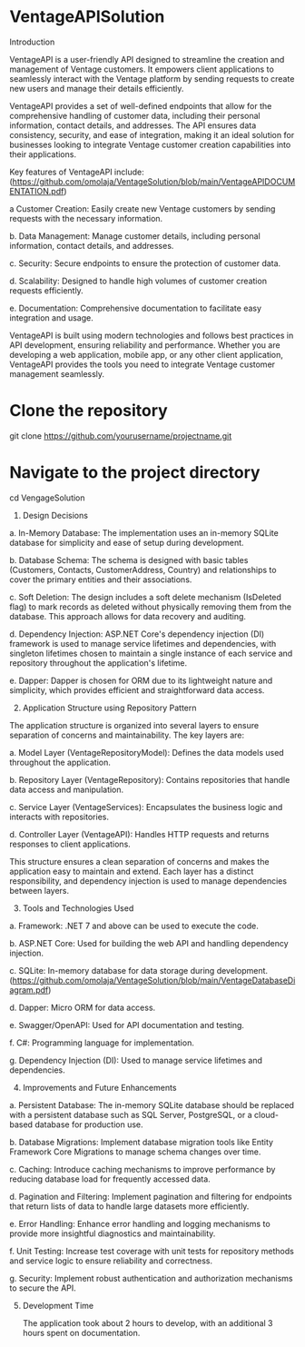 # VentageAPISolution

Introduction

VentageAPI is a user-friendly API designed to streamline the creation and management of Ventage customers. It empowers client applications to seamlessly interact with the Ventage platform by sending requests to create new users and manage their details efficiently.

VentageAPI provides a set of well-defined endpoints that allow for the comprehensive handling of customer data, including their personal information, contact details, and addresses. The API ensures data consistency, security, and ease of integration, making it an ideal solution for businesses looking to integrate Ventage customer creation capabilities into their applications.

Key features of VentageAPI include: (https://github.com/omolaja/VentageSolution/blob/main/VentageAPIDOCUMENTATION.pdf)

a Customer Creation: Easily create new Ventage customers by sending requests with the necessary information.

b. Data Management: Manage customer details, including personal information, contact details, and addresses.

c. Security: Secure endpoints to ensure the protection of customer data.

d. Scalability: Designed to handle high volumes of customer creation requests efficiently.

e. Documentation: Comprehensive documentation to facilitate easy integration and usage.

VentageAPI is built using modern technologies and follows best practices in API development, ensuring reliability and performance. Whether you are developing a web application, mobile app, or any other client application, VentageAPI provides the tools you need to integrate Ventage customer management seamlessly.

# Clone the repository
git clone https://github.com/yourusername/projectname.git

# Navigate to the project directory
cd VengageSolution

1. Design Decisions

a. In-Memory Database: The implementation uses an in-memory SQLite database for simplicity and ease of setup during development.

b. Database Schema: The schema is designed with basic tables (Customers, Contacts, CustomerAddress, Country) and relationships to cover the primary entities and their associations.


c. Soft Deletion: The design includes a soft delete mechanism (IsDeleted flag) to mark records as deleted without physically removing them from the database. This approach allows for data recovery and auditing.

d. Dependency Injection: ASP.NET Core's dependency injection (DI) framework is used to manage service lifetimes and dependencies, with singleton lifetimes chosen to maintain a single instance of each service and repository throughout the application's lifetime.

e. Dapper: Dapper is chosen for ORM due to its lightweight nature and simplicity, which provides efficient and straightforward data access.


2. Application Structure using Repository Pattern

The application structure is organized into several layers to ensure separation of concerns and maintainability. The key layers are:

a. Model Layer (VentageRepositoryModel): Defines the data models used throughout the application.

b. Repository Layer (VentageRepository): Contains repositories that handle data access and manipulation.

c. Service Layer (VentageServices): Encapsulates the business logic and interacts with repositories.

d. Controller Layer (VentageAPI): Handles HTTP requests and returns responses to client applications.

This structure ensures a clean separation of concerns and makes the application easy to maintain and extend. Each layer has a distinct responsibility, and dependency injection is used to manage dependencies between layers.


3. Tools and Technologies Used
   
a. Framework: .NET 7 and above can be used to execute the code.

b. ASP.NET Core: Used for building the web API and handling dependency injection.

c. SQLite: In-memory database for data storage during development. (https://github.com/omolaja/VentageSolution/blob/main/VentageDatabaseDiagram.pdf)

d. Dapper: Micro ORM for data access.

e. Swagger/OpenAPI: Used for API documentation and testing.

f. C#: Programming language for implementation.

g. Dependency Injection (DI): Used to manage service lifetimes and dependencies.


4. Improvements and Future Enhancements
   
a. Persistent Database: The in-memory SQLite database should be replaced with a persistent database such as SQL Server, PostgreSQL, or a cloud-based database for production use.

b. Database Migrations: Implement database migration tools like Entity Framework Core Migrations to manage schema changes over time.

c. Caching: Introduce caching mechanisms to improve performance by reducing database load for frequently accessed data.

d. Pagination and Filtering: Implement pagination and filtering for endpoints that return lists of data to handle large datasets more efficiently.

e. Error Handling: Enhance error handling and logging mechanisms to provide more insightful diagnostics and maintainability.

f. Unit Testing: Increase test coverage with unit tests for repository methods and service logic to ensure reliability and correctness.

g. Security: Implement robust authentication and authorization mechanisms to secure the API.


5. Development Time

   The application took about 2 hours to develop, with an additional 3 hours spent on documentation.

